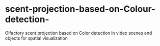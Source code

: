 # scent-projection-based-on-Colour-detection-
Olfactory scent projection based on Color detection in video scenes and objects for spatial visualization 
